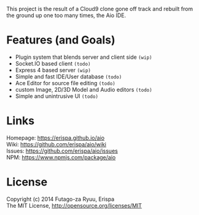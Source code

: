 This project is the result of a Cloud9 clone gone off track and rebuilt from the ground up one too many times, the Aio IDE.

Features (and Goals)
====================
  
  * Plugin system that blends server and client side `(wip)`
  * Socket.IO based client `(todo)`
  * Express 4 based server `(wip)`
  * Simple and fast IDE/User database `(todo)`
  * Ace Editor for source file editing `(todo)`
  * custom Image, 2D/3D Model and Audio editors `(todo)`
  * Simple and unintrusive UI `(todo)`

Links
=====
  
  Homepage: https://erispa.github.io/aio<br>
  Wiki: https://github.com/erispa/aio/wiki<br>
  Issues: https://github.com/erispa/aio/issues<br>
  NPM: https://www.npmjs.com/package/aio

License
=======
Copyright (c) 2014 Futago-za Ryuu, Erispa<br>
The MIT License, http://opensource.org/licenses/MIT
